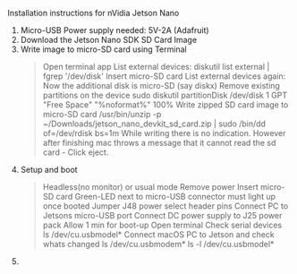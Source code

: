 Installation instructions for nVidia Jetson Nano
1) Micro-USB Power supply needed: 5V-2A (Adafruit)
2) Download the Jetson Nano SDK SD Card Image
3) Write image to micro-SD card using Terminal
   > Open terminal app
   > List external devices:
    diskutil list external | fgrep '/dev/disk'
   > Insert micro-SD card
   > List external devices again: Now the additional disk is micro-SD (say diskx)
   > Remove existing partitions on the device
    sudo diskutil partitionDisk /dev/disk<n> 1 GPT "Free Space" "%noformat%" 100%
   > Write zipped SD card image to micro-SD card
    /usr/bin/unzip -p ~/Downloads/jetson_nano_devkit_sd_card.zip | sudo /bin/dd of=/dev/rdisk<n> bs=1m
   > While writing there is no indication. However after finishing mac throws a message that it cannot read the sd card - Click eject.
4) Setup and boot
   > Headless(no monitor) or usual mode
   > Remove power
   > Insert micro-SD card
   > Green-LED next to micro-USB connector must light up once booted
   > Jumper J48 power select header pins
   > Connect PC to Jetsons micro-USB port
   > Connect DC power supply to J25 power pack
   > Allow 1 min for boot-up
   > Open terminal
    > Check serial devices
     > ls /dev/cu.usbmodel*
    > Connect macOS PC to Jetson and check whats changed
    > ls /dev/cu.usbmodem*
    > ls -l /dev/cu.usbmodel*
5) 